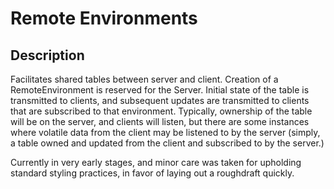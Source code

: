 # Remote Environments

## Description

Facilitates shared tables between server and client. Creation of a RemoteEnvironment is reserved for the Server. Initial state of the table is transmitted to clients, and subsequent updates are transmitted to clients that are subscribed to that environment. Typically, ownership of the table will be on the server, and clients will listen, but there are some instances where volatile data from the client may be listened to by the server (simply, a table owned and updated from the client and subscribed to by the server.)

Currently in very early stages, and minor care was taken for upholding standard styling practices, in favor of laying out a roughdraft quickly.
